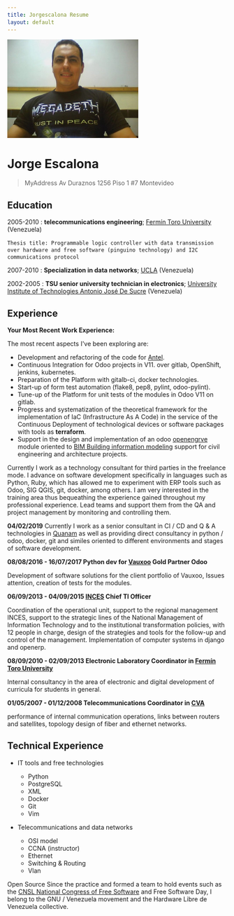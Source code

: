 ```yaml
---
title: Jorgescalona Resume
layout: default
---
```


![](../assets/img/yo_lkn.png)

Jorge Escalona
============

> MyAddress
> Av Duraznos 1256
> Piso 1 #7
> Montevideo

Education
---------

2005-2010
:   **telecommunications engineering**; [Fermín Toro University](http://www.uft.edu.ve/ "UFT") (Venezuela)

    Thesis title: Programmable logic controller with data transmission over hardware and free software (pinguino technology) and I2C communications protocol

2007-2010
:   **Specialization in data networks**; [UCLA](http://postgrado.ucla.edu.ve/ciencias/redes.htm "Universidad Centroccidental Lisandro Alvarado")
    (Venezuela)

2002-2005
:   **TSU senior university technician in electronics**; [University Institute of Technologies Antonio José De Sucre](http://www.utsbarquisimeto.edu.ve/paginas/carreras/electronica.html "TSU electronica") (Venezuela)


Experience
----------

**Your Most Recent Work Experience:**

The most recent aspects I've been exploring are:

* Development and refactoring of the code for [Antel](http://antel.com.uy/).
* Continuous Integration for Odoo projects in V11. over gitlab, OpenShift,
jenkins, kubernetes.
* Preparation of the Platform with gitalb-ci, docker technologies.
* Start-up of form test automation (flake8, pep8, pylint, odoo-pylint).
* Tune-up of the Platform for unit tests of the modules in Odoo V11 on gitlab.
* Progress and systematization of the theoretical framework for the
implementation of IaC (Infrastructure As A Code) in the service of the
Continuous Deployment of technological devices or software packages with tools
as **terraform**.
* Support in the design and implementation of an odoo [openengrve](https://gitlab.com/jorgemustaine/openengrve) module oriented
to [BIM Building information modeling](https://en.wikipedia.org/wiki/Building_information_modeling) support for civil engineering and architecture projects.

Currently I work as a technology consultant for third parties in the freelance mode. I advance on software development specifically in languages such as Python, Ruby, which has allowed me to experiment with ERP tools such as Odoo, SIG QGIS, git, docker, among others. I am very interested in the training area thus bequeathing the experience gained throughout my professional experience. Lead teams and support them from the QA and project management by monitoring and controlling them.

**04/02/2019** Currently I work as a senior consultant in CI / CD and Q & A technologies in [Quanam](https://quanam.com) as well as providing direct consultancy in python / odoo, docker, git and similes oriented to different environments and stages of software development.

**08/08/2016 - 16/07/2017 Python dev for [Vauxoo](https://www.vauxoo.com/) Gold Partner Odoo**

Development of software solutions for the client portfolio of Vauxoo, Issues attention, creation of tests for the modules.

**06/09/2013 - 04/09/2015 [INCES](http://www.inces.gob.ve "INCES") Chief TI Officer**

Coordination of the operational unit, support to the regional management INCES, support to the strategic lines of the National Management of Information Technology and to the institutional transformation policies, with 12 people in charge, design of the strategies and tools for the follow-up and control of the management. Implementation of computer systems in django and openerp.

**08/09/2010 - 02/09/2013 Electronic Laboratory Coordinator in [Fermín Toro University](http://www.uft.edu.ve/ "UFT")**

Internal consultancy in the area of electronic and digital development of curricula for students in general.

**01/05/2007 - 01/12/2008 Telecommunications Coordinator in [CVA](http://diversidadbiologica.minamb.gob.ve/actores/ficha/395/)**

performance of internal communication operations, links between routers and satellites, topology design of fiber and ethernet networks.

Technical Experience
--------------------


* IT tools and free technologies

    * Python
	* PostgreSQL
	* XML
	* Docker
	* Git
	* Vim

* Telecommunications and data networks

	* OSI model
	* CCNA (instructor)
	* Ethernet
	* Switching & Routing
	* Vlan


Open Source
	Since the practice and formed a team to hold events such as the [CNSL National Congress of Free Software](https://es.wikipedia.org/wiki/Congreso_Nacional_de_Software_Libre_de_Venezuela) and Free Software Day, I belong to the GNU / Venezuela movement and the Hardware Libre de Venezuela collective.
